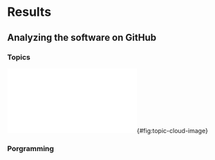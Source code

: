 # Results

## Analyzing the software on GitHub

### Topics

![
**A world cloud generated from the topics provided by the devlopers on the corresponding GitHub repo of the publicaitons**
](images/topic_cloud.pdf "Topic cloud"){#fig:topic-cloud-image}



### Porgramming 
